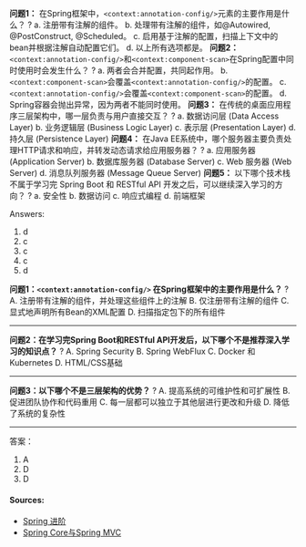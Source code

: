 **问题1：** 在Spring框架中，`<context:annotation-config/>`元素的主要作用是什么？
?
a.  注册带有注解的组件。
b.  处理带有注解的组件，如@Autowired, @PostConstruct, @Scheduled。
c.  启用基于注解的配置，扫描上下文中的bean并根据注解自动配置它们。
d.  以上所有选项都是。
**问题2：** `<context:annotation-config/>`和`<context:component-scan>`在Spring配置中同时使用时会发生什么？
?
a.  两者会合并配置，共同起作用。
b.  `<context:component-scan>`会覆盖`<context:annotation-config/>`的配置。
c.  `<context:annotation-config/>`会覆盖`<context:component-scan>`的配置。
d.  Spring容器会抛出异常，因为两者不能同时使用。
**问题3：** 在传统的桌面应用程序三层架构中，哪一层负责与用户直接交互？
?
a.  数据访问层 (Data Access Layer)
b.  业务逻辑层 (Business Logic Layer)
c.  表示层 (Presentation Layer)
d.  持久层 (Persistence Layer)
**问题4：** 在Java EE系统中，哪个服务器主要负责处理HTTP请求和响应，并转发动态请求给应用服务器？
?
a.  应用服务器 (Application Server)
b.  数据库服务器 (Database Server)
c.  Web 服务器 (Web Server)
d.  消息队列服务器 (Message Queue Server)
**问题5：** 以下哪个技术栈不属于学习完 Spring Boot 和 RESTful API 开发之后，可以继续深入学习的方向？
?
a.  安全性
b.  数据访问
c.  响应式编程
d.  前端框架

Answers:
1.  d
2.  c
3.  c
4.  c
5.  d


**问题1：`<context:annotation-config/>` 在Spring框架中的主要作用是什么？**
?
A. 注册带有注解的组件，并处理这些组件上的注解
B. 仅注册带有注解的组件
C. 显式地声明所有Bean的XML配置
D. 扫描指定包下的所有组件

---
**问题2：在学习完Spring Boot和RESTful API开发后，以下哪个不是推荐深入学习的知识点？**
?
A. Spring Security
B. Spring WebFlux
C. Docker 和 Kubernetes
D. HTML/CSS基础


---
**问题3：以下哪个不是三层架构的优势？**
?
A. 提高系统的可维护性和可扩展性
B. 促进团队协作和代码重用
C. 每一层都可以独立于其他层进行更改和升级
D. 降低了系统的复杂性

---

答案：
1. A
2. D
3. D


#### Sources:
- [Spring 进阶](obsidian://open?vault=obsidianDoc&file=Spring%20%E8%BF%9B%E9%98%B6)
- [Spring Core与Spring MVC](obsidian://open?vault=obsidianDoc&file=Spring%20Core%E4%B8%8ESpring%20MVC)